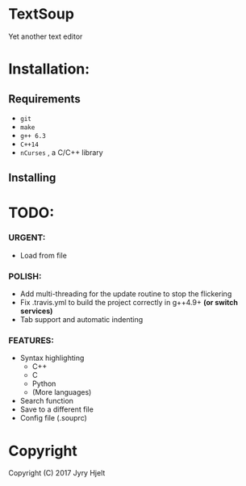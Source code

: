 # TextSoup 

Yet another text editor


# Installation:
## Requirements
* ``` git ```
* ``` make ```
* ``` g++ 6.3 ```
* ``` C++14 ```
* ``` nCurses ``` , a C/C++ library
## Installing
# TODO:
### URGENT:
* Load from file
### POLISH:
* Add multi-threading for the update routine to stop the flickering
* Fix .travis.yml to build the project correctly in g++4.9+ **(or switch services)**
* Tab support and automatic indenting
### FEATURES:
* Syntax highlighting
	* C++
	* C
	* Python
	* (More languages)
* Search function
* Save to a different file
* Config file (.souprc)
# Copyright
Copyright (C) 2017 Jyry Hjelt
